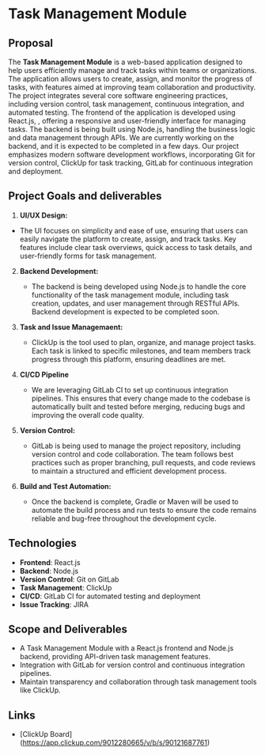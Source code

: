 # Task Management Module

## Proposal
The **Task Management Module** is a web-based application designed to help users efficiently manage and track tasks within teams or organizations. The application allows users to create, assign, and monitor the progress of tasks, with features aimed at improving team collaboration and productivity. The project integrates several core software engineering practices, including version control, task management, continuous integration, and automated testing.
The frontend of the application is developed using React.js, , offering a responsive and user-friendly interface for managing tasks. The backend is being built using Node.js, handling the business logic and data management through APIs. We are currently working on the backend, and it is expected to be completed in a few days.
Our project emphasizes modern software development workflows, incorporating Git for version control, ClickUp for task tracking, GitLab for continuous integration and deployment.


## Project Goals and deliverables
1. **UI/UX Design:**
 - The UI focuses on simplicity and ease of use, ensuring that users can easily navigate the platform to create, assign, and track tasks. Key features include clear task overviews, quick access to task details, and user-friendly forms for task management.

2. **Backend Development:**
   - The backend is being developed using Node.js to handle the core functionality of the task management module, including task creation, updates, and user management through RESTful APIs. Backend development is expected to be completed soon.

3. **Task and Issue Managemaent:**
   - ClickUp is the tool used to plan, organize, and manage project tasks. Each task is linked to specific milestones, and team members track progress through this platform, ensuring deadlines are met.
   

4. **CI/CD Pipeline**
   - We are leveraging GitLab CI to set up continuous integration pipelines. This ensures that every change made to the codebase is automatically built and tested before merging, reducing bugs and improving the overall code quality.

5. **Version Control:**
   - GitLab is being used to manage the project repository, including version control and code collaboration. The team follows best practices such as proper branching, pull requests, and code reviews to maintain a structured and efficient development process.
   
6. **Build and Test Automation:**
   - Once the backend is complete, Gradle or Maven will be used to automate the build process and run tests to ensure the code remains reliable and bug-free throughout the development cycle.


## Technologies
- **Frontend**: React.js
- **Backend**: Node.js
- **Version Control**: Git on GitLab
- **Task Management**: ClickUp
- **CI/CD**: GitLab CI for automated testing and deployment
- **Issue Tracking**: JIRA



## Scope and Deliverables
-	A Task Management Module with a React.js frontend and Node.js backend, providing API-driven task management features.
- Integration with GitLab for version control and continuous integration pipelines.
- Maintain transparency and collaboration through task management tools like ClickUp.

## Links
- [ClickUp Board] (https://app.clickup.com/9012280665/v/b/s/90121687761) 

